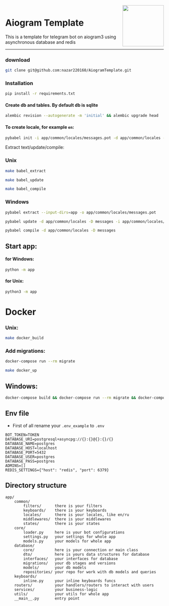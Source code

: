 <img alt="" src="https://cdn4.iconfinder.com/data/icons/social-media-and-logos-12/32/Logo_telegram_Airplane_Air_plane_paper_airplane-33-256.png" align="right" width="131"/>

# Aiogram Template

This is a template for telegram bot on aiogram3 using asynchronous database and redis<hr/>

### download

```sh
git clone git@github.com:nazar220160/AiogramTemplate.git
```

### Installation

```sh
pip install -r requirements.txt
```

#### Create db and tables. By default db is sqlite

```sh
alembic revision --autogenerate -m 'initial' && alembic upgrade head
```

#### To create locale, for example `en`:

```sh
pybabel init -i app/common/locales/messages.pot -d app/common/locales -D messages -l en
```

Extract text/update/compile:

### Unix

```sh
make babel_extract
```

```sh
make babel_update
```

```sh
make babel_compile
```

### Windows

```sh
pybabel extract --input-dirs=app -o app/common/locales/messages.pot
```

```sh
pybabel update -d app/common/locales -D messages -i app/common/locales/messages.pot
```

```sh
pybabel compile -d app/common/locales -D messages
```

## Start app:

#### for Windows:

```sh
python -m app
```

#### for Unix:

```sh
python3 -m app
```

# Docker

### Unix:

```sh
make docker_build
```

### Add migrations:

```sh
docker-compose run --rm migrate
```

```sh
make docker_up
```

## Windows:

```sh
docker-compose build && docker-compose run --rm migrate && docker-compose up -d
```

## Env file

* First of all rename your `.env_example` to `.env`

```
BOT_TOKEN=TOKEN
DATABASE_URI=postgresql+asyncpg://{}:{}@{}:{}/{}
DATABASE_NAME=postgres
DATABASE_HOST=localhost
DATABASE_PORT=5432
DATABASE_USER=postgres
DATABASE_PASS=postgres
ADMINS=[]
REDIS_SETTINGS={"host": "redis", "port": 6379}
```

Directory structure
-------------------

```
app/
    common/
        filters/      there is your filters
        keyboards/    there is your keyboards
        locales/      there is your locales, like en/ru
        middlewares/  there is your middlewares
        states/       there is your states
    core/
        loader.py     here is your bot configurations
        settings.py   your settings for whole app
        models.py     your models for whole app
    database/
        core/         here is your connection or main class
        dto/          here is yours data structures for database
        interfaces/   your interfaces for database
        migrations/   your db stages and versions
        models/       your db models
        repositories/ your repo for work with db models and queries
    keyboards/
        inline.py     your inline keyboards funcs
    routers/          your handlers/routers to interact with users
    services/         your business-logic
    utils/            your utils for whole app
    __main__.py       entry point
```